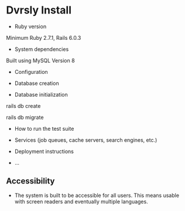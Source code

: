 # Dvrsly Install

* Ruby version

Minimum Ruby 2.7.1, Rails 6.0.3

* System dependencies

Built using MySQL Version 8

* Configuration

* Database creation

* Database initialization

rails db create

rails db migrate

* How to run the test suite

* Services (job queues, cache servers, search engines, etc.)

* Deployment instructions

* ...

## Accessibility

* The system is built to be accessible for all users. This means usable with screen readers and eventually multiple languages. 


